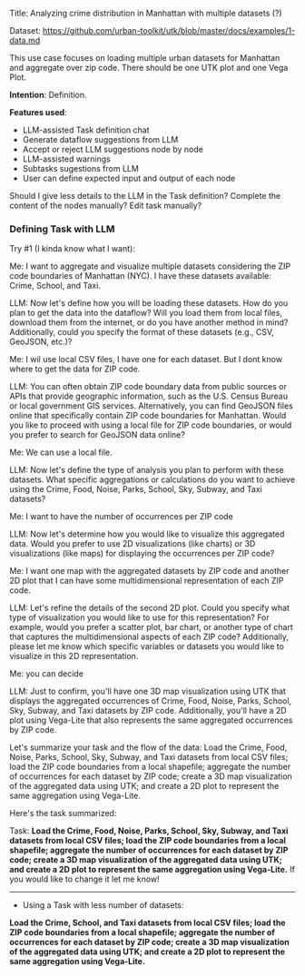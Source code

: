 Title: Analyzing crime distribution in Manhattan with multiple datasets (?)

Dataset: https://github.com/urban-toolkit/utk/blob/master/docs/examples/1-data.md

This use case focuses on loading multiple urban datasets for Manhattan and aggregate over zip code. There should be one UTK plot and one Vega Plot. 

**Intention**: Definition.

**Features used**: 

- LLM-assisted Task definition chat
- Generate dataflow suggestions from LLM
- Accept or reject LLM suggestions node by node
- LLM-assisted warnings
- Subtasks sugestions from LLM
- User can define expected input and output of each node

Should I give less details to the LLM in the Task definition?
Complete the content of the nodes manually?
Edit task manually?

### Defining Task with LLM

Try #1 (I kinda know what I want):

Me: I want to aggregate and visualize multiple datasets considering the ZIP code boundaries of Manhattan (NYC). I have these datasets available: Crime, School, and Taxi.

LLM: Now let's define how you will be loading these datasets. How do you plan to get the data into the dataflow? Will you load them from local files, download them from the internet, or do you have another method in mind? Additionally, could you specify the format of these datasets (e.g., CSV, GeoJSON, etc.)?

Me: I wil use local CSV files, I have one for each dataset. But I dont know where to get the data for ZIP code.

LLM: You can often obtain ZIP code boundary data from public sources or APIs that provide geographic information, such as the U.S. Census Bureau or local government GIS services. Alternatively, you can find GeoJSON files online that specifically contain ZIP code boundaries for Manhattan. Would you like to proceed with using a local file for ZIP code boundaries, or would you prefer to search for GeoJSON data online?

Me: We can use a local file.

LLM: Now let's define the type of analysis you plan to perform with these datasets. What specific aggregations or calculations do you want to achieve using the Crime, Food, Noise, Parks, School, Sky, Subway, and Taxi datasets?

Me: I want to have the number of occurrences per ZIP code

LLM: Now let's determine how you would like to visualize this aggregated data. Would you prefer to use 2D visualizations (like charts) or 3D visualizations (like maps) for displaying the occurrences per ZIP code?

Me: I want one map with the aggregated datasets by ZIP code and another 2D plot that I can have some multidimensional representation of each ZIP code.

LLM: Let's refine the details of the second 2D plot. Could you specify what type of visualization you would like to use for this representation? For example, would you prefer a scatter plot, bar chart, or another type of chart that captures the multidimensional aspects of each ZIP code? Additionally, please let me know which specific variables or datasets you would like to visualize in this 2D representation.

Me: you can decide

LLM: Just to confirm, you'll have one 3D map visualization using UTK that displays the aggregated occurrences of Crime, Food, Noise, Parks, School, Sky, Subway, and Taxi datasets by ZIP code. Additionally, you'll have a 2D plot using Vega-Lite that also represents the same aggregated occurrences by ZIP code.

Let's summarize your task and the flow of the data: Load the Crime, Food, Noise, Parks, School, Sky, Subway, and Taxi datasets from local CSV files; load the ZIP code boundaries from a local shapefile; aggregate the number of occurrences for each dataset by ZIP code; create a 3D map visualization of the aggregated data using UTK; and create a 2D plot to represent the same aggregation using Vega-Lite.

Here's the task summarized:

Task: **Load the Crime, Food, Noise, Parks, School, Sky, Subway, and Taxi datasets from local CSV files; load the ZIP code boundaries from a local shapefile; aggregate the number of occurrences for each dataset by ZIP code; create a 3D map visualization of the aggregated data using UTK; and create a 2D plot to represent the same aggregation using Vega-Lite.** If you would like to change it let me know!

--------------------------------------------------------

- Using a Task with less number of datasets:

**Load the Crime, School, and Taxi datasets from local CSV files; load the ZIP code boundaries from a local shapefile; aggregate the number of occurrences for each dataset by ZIP code; create a 3D map visualization of the aggregated data using UTK; and create a 2D plot to represent the same aggregation using Vega-Lite.**
